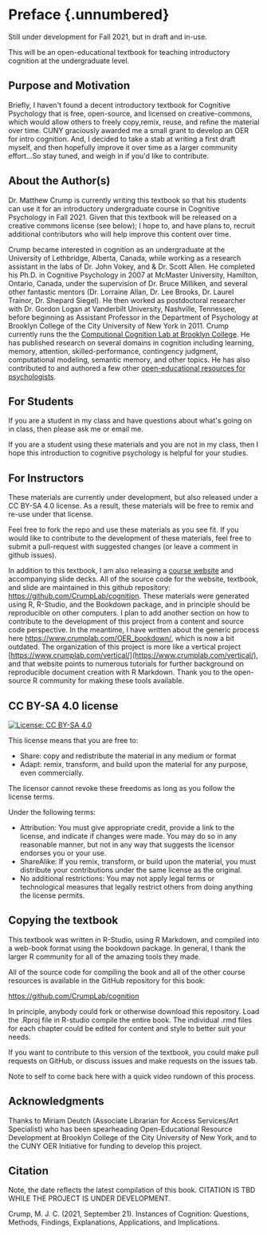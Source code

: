 # Preface {.unnumbered}

Still under development for Fall 2021, but in draft and in-use.

This will be an open-educational textbook for teaching introductory cognition at the undergraduate level. 

## Purpose and Motivation

Briefly, I haven't found a decent introductory textbook for Cognitive Psychology that is free, open-source, and licensed on creative-commons, which would allow others to freely copy,remix, reuse, and refine the material over time. CUNY graciously awarded me a small grant to develop an OER for intro cognition. And, I decided to take a stab at writing a first draft myself, and then hopefully improve it over time as a larger community effort...So stay tuned, and weigh in if you'd like to contribute.

## About the Author(s)

Dr. Matthew Crump is currently writing this textbook so that his students can use it for an introductory undergraduate course in Cognitive Psychology in Fall 2021. Given that this textbook will be released on a creative commons license (see below); I hope to, and have plans to, recruit additional contributors who will help improve this content over time.

Crump became interested in cognition as an undergraduate at the University of Lethbridge, Alberta, Canada, while working as a research assistant in the labs of Dr. John Vokey, and & Dr. Scott Allen. He completed his Ph.D. in Cognitive Psychology in 2007 at McMaster University, Hamilton, Ontario, Canada, under the supervision of Dr. Bruce Milliken, and several other fantastic mentors (Dr. Lorraine Allan, Dr. Lee Brooks, Dr. Laurel Trainor, Dr. Shepard Siegel). He then worked as postdoctoral researcher with Dr. Gordon Logan at Vanderbilt University, Nashville, Tennessee, before beginning as Assistant Professor in the Department of Psychology at Brooklyn College of the City University of New York in 2011. Crump currently runs the the [Computional Cognition Lab at Brooklyn College](https://www.crumplab.com). He has published research on several domains in cognition including learning, memory, attention, skilled-performance, contingency judgment, computational modeling, semantic memory, and other topics. He has also contributed to and authored a few other [open-educational resources for psychologists](https://www.crumplab.com/Books.html).

## For Students

If you are a student in my class and have questions about what's going on in class, then please ask me or email me.

If you are a student using these materials and you are not in my class, then I hope this introduction to cognitive psychology is helpful for your studies. 

## For Instructors

These materials are currently under development, but also released under a CC BY-SA 4.0 license. As a result, these materials will be free to remix and re-use under that license. 

Feel free to fork the repo and use these materials as you see fit. If you would like to contribute to the development of these materials, feel free to submit a pull-request with suggested changes (or leave a comment in github issues).

In addition to this textbook, I am also releasing a [course website](https://www.crumplab.com/cognition/) and accompanying slide decks. All of the source code for the website, textbook, and slide are maintained in this github repository: <https://github.com/CrumpLab/cognition>. These materials were generated using R, R-Studio, and the Bookdown package, and in principle should be reproducible on other computers. I plan to add another section on how to contribute to the development of this project from a content and source code perspective. In the meantime, I have written about the generic process here <https://www.crumplab.com/OER_bookdown/>, which is now a bit outdated. The organization of this project is more like a vertical project [https://www.crumplab.com/vertical/](https://www.crumplab.com/vertical/), and that website points to numerous tutorials for further background on reproducible document creation with R Markdown. Thank you to the open-source R community for making these tools available.

## CC BY-SA 4.0 license

[![License: CC BY-SA 4.0](https://img.shields.io/badge/License-CC%20BY--SA%204.0-lightgrey.svg)](https://creativecommons.org/licenses/by-sa/4.0/)



This license means that you are free to:

- Share: copy and redistribute the material in any medium or format
- Adapt: remix, transform, and build upon the material for any purpose, even commercially.

The licensor cannot revoke these freedoms as long as you follow the license terms.

Under the following terms:

- Attribution: You must give appropriate credit, provide a link to the license, and indicate if changes were made. You may do so in any reasonable manner, but not in any way that suggests the licensor endorses you or your use.
- ShareAlike: If you remix, transform, or build upon the material, you must distribute your contributions under the same license as the original.
- No additional restrictions: You may not apply legal terms or technological measures that legally restrict others from doing anything the license permits.

## Copying the textbook

This textbook was written in R-Studio, using R Markdown, and compiled into a web-book format using the bookdown package. In general, I thank the larger R community for all of the amazing tools they made.

All of the source code for compiling the book and all of the other course resources is available in the GitHub repository for this book:

<https://github.com/CrumpLab/cognition>

In principle, anybody could fork or otherwise download this repository. Load the .Rproj file in R-studio compile the entire book. The individual .rmd files for each chapter could be edited for content and style to better suit your needs.

If you want to contribute to this version of the textbook, you could make pull requests on GitHub, or discuss issues and make requests on the issues tab.

Note to self to come back here with a quick video rundown of this process.

## Acknowledgments

Thanks to Miriam Deutch (Associate Librarian for Access Services/Art Specialist) who has been spearheading Open-Educational Resource Development at Brooklyn College of the City University of New York, and to the CUNY OER Initiative for funding to develop this project.

## Citation

Note, the date reflects the latest compilation of this book. CITATION IS TBD WHILE THE PROJECT IS UNDER DEVELOPMENT.

Crump, M. J. C. (2021, September 21). Instances of Cognition: Questions, Methods, Findings, Explanations, Applications, and Implications. 


